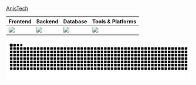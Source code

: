 <a href="https://anishr.netlify.app/">AnisTech</a>

<div align="center">

| Frontend | Backend | Database | Tools & Platforms |
|----------|---------|----------|-------------------|
| <img src="https://skillicons.dev/icons?i=html,css,js,ts,react,nextjs,reactnative" height="40"/> | <img src="https://skillicons.dev/icons?i=nodejs,express,nextjs,laravel,blade" height="40"/> | <img src="https://skillicons.dev/icons?i=mysql" height="40"/> | <img src="https://skillicons.dev/icons?i=git,github,figma,,expo,aftereffects,illustrator,phpstorm,webstorm" height="40"/> |

</div>

 <picture>
  <source media="(prefers-color-scheme: dark)" srcset="https://raw.githubusercontent.com/AbdedjalilKaci/AbdedjalilKaci/output/snake-dark.svg">
  <img alt="github contribution snake" src="https://raw.githubusercontent.com/AbdedjalilKaci/AbdedjalilKaci/output/snake.svg">
</picture>
